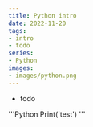 ```yaml
---
title: Python intro
date: 2022-11-20
tags:
- intro
- todo
series:
- Python
images:
- images/python.png
---
```



- todo

'''Python
Print('test')
'''

